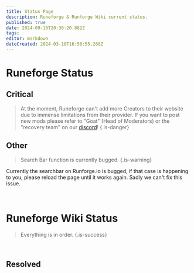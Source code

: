 ```yaml
---
title: Status Page
description: Runeforge & Runforge Wiki current status.
published: true
date: 2024-09-16T20:38:20.882Z
tags: 
editor: markdown
dateCreated: 2024-03-18T16:58:55.268Z
---
```


# Runeforge Status
## Critical
> At the moment, Runeforge can't add more Creators to their website due to immense limitations from their provider. If you want to post new mods please refer to "Goat" (Head of Moderators) or the "recovery team"  on our [discord](https://discord.com/invite/runeforge)!
{.is-danger}



## Other
> Search Bar function is currently bugged.
{.is-warning}

Currently the searchbar on Runforge.io is bugged, if that case is happening to you, please reload the page until it works again. Sadly we can't fix this issue.


<br>

# Runeforge Wiki Status

> Everything is in order.
{.is-success}

<br>

## Resolved

